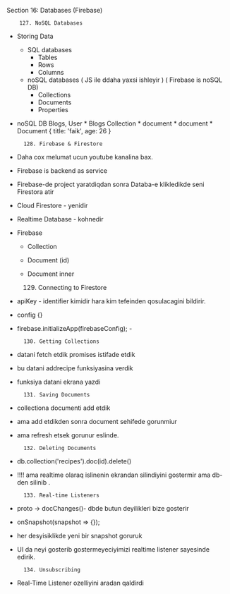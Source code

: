 Section 16: Databases (Firebase)


        127. NoSQL Databases

* Storing Data
    * SQL databases
        * Tables 
        * Rows
        * Columns
    * noSQL databases ( JS ile ddaha yaxsi ishleyir ) ( Firebase is noSQL DB)
        * Collections
        * Documents
        * Properties

* noSQL DB
    Blogs, User
        * Blogs Collection 
            * document
            * document
                * Document {
                    title: 'faik',
                    age: 26
                    }

        128. Firebase & Firestore

* Daha cox melumat ucun youtube kanalina bax.
* Firebase is backend as service
* Firebase-de project yaratdiqdan sonra Databa-e klikledikde seni Firestora atir 
* Cloud Firestore - yenidir
* Realtime Database - kohnedir
* Firebase 
    * Collection
    * Document (id)
    * Document inner




        129. Connecting to Firestore

* apiKey - identifier kimidir hara kim tefeinden qosulacagini bildirir.
* config {}
* firebase.initializeApp(firebaseConfig); - 




        130. Getting Collections

* datani fetch etdik promises istifade etdik
* bu datani addrecipe funksiyasina verdik
* funksiya datani ekrana yazdi 



        131. Saving Documents

* collectiona documenti add etdik
* ama add etdikden sonra document sehifede gorunmiur
* ama refresh etsek gorunur eslinde.


        132. Deleting Documents

* db.collection('recipes').doc(id).delete()
* !!!! ama realtime olaraq islinenin ekrandan 
silindiyini gostermir ama db-den silinib .



        133. Real-time Listeners

* proto -> docChanges()- dbde butun deyilikleri bize gosterir
* onSnapshot(snapshot => {});
* her desyisiklikde yeni bir snapshot goruruk
* UI da neyi gosterib gostermeyeciyimizi realtime
listener sayesinde edirik.


        134. Unsubscribing

* Real-Time Listener ozelliyini aradan qaldirdi
